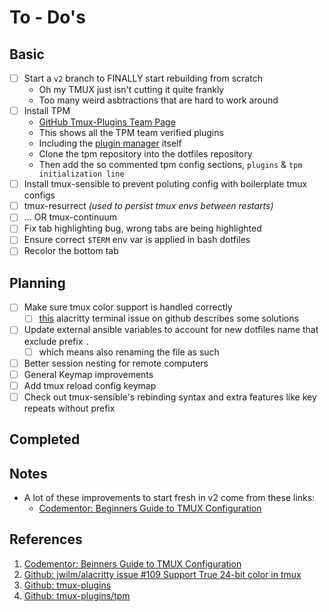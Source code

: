 To - Do's
=========

Basic
-----

* [ ] Start a `v2` branch to FINALLY start rebuilding from scratch
    * Oh my TMUX just isn't cutting it quite frankly
    * Too many weird asbtractions that are hard to work around
* [ ] Install TPM
    * [GitHub Tmux-Plugins Team Page][03]
    * This shows all the TPM team verified plugins
    * Including the [plugin manager][04] itself
    * Clone the tpm repository into the dotfiles repository
    * Then add the so commented tpm config sections, `plugins` & `tpm initialization line`
* [ ] Install tmux-sensible to prevent poluting config with boilerplate tmux configs
* [ ] tmux-resurrect *(used to persist tmux envs between restarts)*
* [ ] ... OR tmux-continuum
* [ ] Fix tab highlighting bug, wrong tabs are being highlighted
* [ ] Ensure correct `$TERM` env var is applied in bash dotfiles
* [ ] Recolor the bottom tab

Planning
--------

* [ ] Make sure tmux color support is handled correctly
    * [ ] [this][02] alacritty terminal issue on github describes some solutions
* [ ] Update external ansible variables to account for new dotfiles name that exclude prefix `.`
    * [ ] which means also renaming the file as such
* [ ] Better session nesting for remote computers
* [ ] General Keymap improvements
* [ ] Add tmux reload config keymap
* [ ] Check out tmux-sensible's rebinding syntax and extra features like key repeats without prefix

Completed
---------

Notes
-----

- A lot of these improvements to start fresh in v2 come from these links:
    - [Codementor: Beginners Guide to TMUX Configuration][01]

References
----------

1. [Codementor: Beinners Guide to TMUX Configuration][01]
2. [Github: jwilm/alacritty issue #109 Support True 24-bit color in tmux][02]
3. [Github: tmux-plugins][03]
4. [Github: tmux-plugins/tpm][04]

[01]: https://www.codementor.io/@bruno/beginner-s-guide-to-tmux-recommended-configuration-plugins-and-navigation-demo-aih7o7ktw "Codementor: Beinners Guide to TMUX Configuration"
[02]: https://github.com/jwilm/alacritty/issues/109 "Github: jwilm/alacritty issue #109 Support True 24-bit color in tmux"
[03]: https://github.com/tmux-plugins "Github: tmux-plugins"
[04]: https://github.com/tmux-plugins/tpm "Github: tmux-plugins/tpm"
